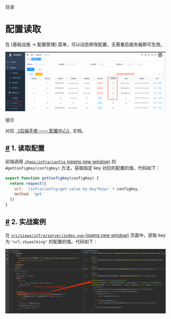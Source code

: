 目录

# 配置读取

在 \[基础设施 -> 配置管理\] 菜单，可以动态修改配置，无需重启服务器即可生效。

![配置管理](./static/01.png)

提示

对应 [《后端手册 —— 配置中心》](/config-center/) 文档。

## [#](#_1-读取配置) 1. 读取配置

前端调用 [`/@api/infra/config` (opens new window)](https://github.com/yudaocode/yudao-ui-admin-vue2/blob/master/src/api/infra/config.js#L20-L26) 的 `#getConfigKey(configKey)` 方法，获取指定 key 对应的配置的值。代码如下：

```js
export function getConfigKey(configKey) {
  return request({
    url: '/infra/config/get-value-by-key?key=' + configKey,
    method: 'get'
  })
}

```

## [#](#_2-实战案例) 2. 实战案例

在 [`src/views/infra/server/index.vue` (opens new window)](https://github.com/yudaocode/yudao-ui-admin-vue2/blob/master/src/views/infra/server/index.vue) 页面中，获取 key 为 `"url.skywalking"` 的配置的值。代码如下：

![前端案例](./static/07-vue2.png)